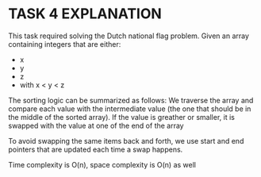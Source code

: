 # TASK 4 EXPLANATION

This task required solving the Dutch national flag problem.
Given an array containing integers that are either:
- x
- y
- z
- with x < y < z

The sorting logic can be summarized as follows:
We traverse the array and compare each value with the intermediate value (the one that should be in the middle of the sorted array).
If the value is greather or smaller, it is swapped with the value at one of the end of the array

To avoid swapping the same items back and forth, we use start and end pointers that are updated each time a swap happens.

Time complexity is O(n), space complexity is O(n) as well